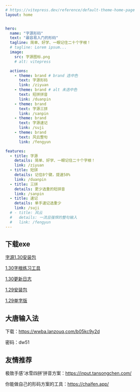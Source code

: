 ```yaml
---
# https://vitepress.dev/reference/default-theme-home-page
layout: home


hero:
  name: "字源形码"
  text: "最容易入门的形码"
  tagline: 简单、好学、一眼记住二十个字根！
  # tagline: Lorem ipsum...
  image: 
    src: 字源图标.png
    # alt: vitepress

  actions:
    - theme: brand # brand 选中色
      text: 字源形码
      link: /ziyuan
    - theme: brand # alt 未选中色
      text: 短拼拼音
      link: /duanpin
    - theme: brand
      text: 字源三拼
      link: /sanpin
    - theme: brand
      text: 字源速记
      link: /suji
    - theme: brand
      text: 风云整句
      link: /fengyun

features:
  - title: 字源
    details: 简单、好学、一眼记住二十个字根！
    link: /ziyuan
  - title: 短拼
    details: 记住8个键，提速50%
    link: /duanpin
  - title: 三拼
    details: 更少选重的短拼音
    link: /sanpin
  - title: 速记
    details: 单手速记选重少
    link: /suji
  # - title: 风云
  #   details: 一流且强悍的整句输入
  #   link: /fengyun
---
```


## 下载exe

[字源1.30安装包](./public/字源输入法1.30.zip)

[1.30字根练习工具](./public/字源1.30字根练习.zip)

[1.30更新日志](./public/1.30更新日志.txt)

[1.29安装包](./public/字源输入法1.29.zip)

[1.29单字版](./public/字源单字加一简词版1.29.zip)


## 大唐输入法

下载：https://wwba.lanzouq.com/b05kc9y2d

密码：dw51

## 友情推荐

极致手感‘冰雪四拼’拼音方案：https://input.tansongchen.com/

你能做自己的形码方案的工具：https://chaifen.app/

